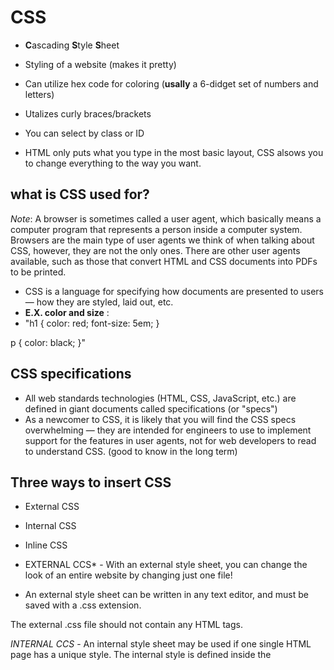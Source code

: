 # CSS

* **C**ascading **S**tyle **S**heet
* Styling of a website (makes it pretty)
* Can utilize hex code for coloring (**usally** a 6-didget set of numbers and letters)
* Utalizes curly braces/brackets
* You can select by class or ID

* HTML only puts what you type in the most basic layout, CSS alsows you to change everything to the way you want.


## what is CSS used for?

*Note*: A browser is sometimes called a user agent, which basically means a computer program that represents a person inside a computer system. Browsers are the main type of user agents we think of when talking about CSS, however, they are not the only ones. There are other user agents available, such as those that convert HTML and CSS documents into PDFs to be printed.

* CSS is a language for specifying how documents are presented to users — how they are styled, laid out, etc.
* **E.X. color and size** :
*  "h1 {
    color: red;
    font-size: 5em;
}

p {
    color: black;
}"

 
## CSS specifications

* All web standards technologies (HTML, CSS, JavaScript, etc.) are defined in giant documents called specifications (or "specs")
* As a newcomer to CSS, it is likely that you will find the CSS specs overwhelming — they are intended for engineers to use to implement support for the features in user agents, not for web developers to read to understand CSS. (good to know in the long term)


## Three ways to insert CSS

* External CSS
* Internal CSS
* Inline CSS

* EXTERNAL CCS* - With an external style sheet, you can change the look of an entire website by changing just one file!
* An external style sheet can be written in any text editor, and must be saved with a .css extension.

The external .css file should not contain any HTML tags.

*INTERNAL CCS* - An internal style sheet may be used if one single HTML page has a unique style.
The internal style is defined inside the <style> element, inside the head section.

